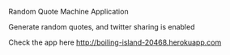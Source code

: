 Random Quote Machine Application

Generate random quotes, and twitter sharing is enabled

Check the app here http://boiling-island-20468.herokuapp.com